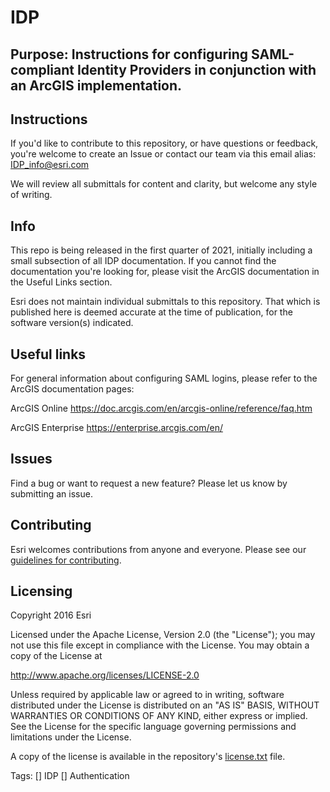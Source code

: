 # IDP

## Purpose: Instructions for configuring SAML-compliant Identity Providers in conjunction with an ArcGIS implementation.

## Instructions

If you'd like to contribute to this repository, or have questions or feedback, you're welcome to create an Issue or contact our team via this email alias:
IDP_info@esri.com

We will review all submittals for content and clarity, but welcome any style of writing. 

## Info
This repo is being released in the first quarter of 2021, initially including a small subsection of all IDP documentation.
If you cannot find the documentation you're looking for, please visit the ArcGIS documentation in the Useful Links section.

Esri does not maintain individual submittals to this repository. That which is published here is deemed accurate at the time of publication, for the software version(s) indicated.

## Useful links

For general information about configuring SAML logins, please refer to the ArcGIS documentation pages:

ArcGIS Online
https://doc.arcgis.com/en/arcgis-online/reference/faq.htm 

ArcGIS Enterprise
https://enterprise.arcgis.com/en/ 


## Issues

Find a bug or want to request a new feature?  Please let us know by submitting an issue.

## Contributing

Esri welcomes contributions from anyone and everyone. Please see our [guidelines for contributing](https://github.com/esri/contributing).

## Licensing
Copyright 2016 Esri

Licensed under the Apache License, Version 2.0 (the "License");
you may not use this file except in compliance with the License.
You may obtain a copy of the License at

   http://www.apache.org/licenses/LICENSE-2.0

Unless required by applicable law or agreed to in writing, software
distributed under the License is distributed on an "AS IS" BASIS,
WITHOUT WARRANTIES OR CONDITIONS OF ANY KIND, either express or implied.
See the License for the specific language governing permissions and
limitations under the License.

A copy of the license is available in the repository's [license.txt]( https://raw.github.com/Esri/quickstart-map-js/master/license.txt) file.

Tags:
[] IDP
[] Authentication
​​​​​​​​​​​​​​

 

















